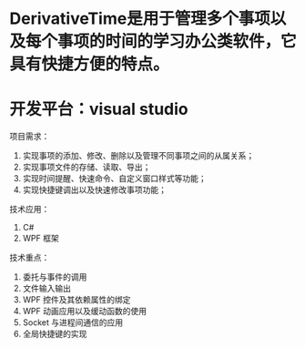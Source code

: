 # DerivativeTime是用于管理多个事项以及每个事项的时间的学习办公类软件，它具有快捷方便的特点。
# 开发平台：visual studio

项目需求：
1. 实现事项的添加、修改、删除以及管理不同事项之间的从属关系；
2. 实现事项文件的存储、读取、导出；
3. 实现时间提醒、快速命令、自定义窗口样式等功能；
4. 实现快捷键调出以及快速修改事项功能；
   
技术应用：
1. C#
2. WPF  框架
   
技术重点：
1. 委托与事件的调用
2. 文件输入输出
3. WPF  控件及其依赖属性的绑定
4. WPF  动画应用以及缓动函数的使用
5. Socket  与进程间通信的应用
6. 全局快捷键的实现
